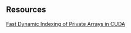 ## Resources
[Fast Dynamic Indexing of Private Arrays in CUDA](https://developer.nvidia.com/blog/fast-dynamic-indexing-private-arrays-cuda/)

